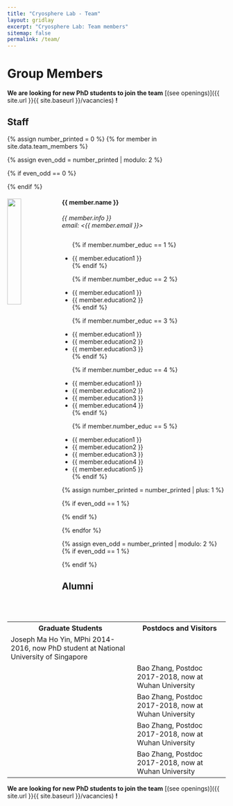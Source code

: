 ```yaml
---
title: "Cryosphere Lab - Team"
layout: gridlay
excerpt: "Cryosphere Lab: Team members"
sitemap: false
permalink: /team/
---
```


# Group Members

 **We are  looking for new PhD students to join the team** [(see openings)]({{ site.url }}{{ site.baseurl }}/vacancies) **!**

## Staff
{% assign number_printed = 0 %}
{% for member in site.data.team_members %}

{% assign even_odd = number_printed | modulo: 2 %}

{% if even_odd == 0 %}
<div class="row">
{% endif %}

<div class="col-sm-6 clearfix">
  <img src="{{ site.url }}{{ site.baseurl }}/images/teampic/{{ member.photo }}" class="img-responsive" width="25%" style="float: left" />
  <h4>{{ member.name }}</h4>
  <i>{{ member.info }}<br>email: <{{ member.email }}></i>
  <ul style="overflow: hidden">
  
  {% if member.number_educ == 1 %}
  <li> {{ member.education1 }} </li>
  {% endif %}
  
  {% if member.number_educ == 2 %}
  <li> {{ member.education1 }} </li>
  <li> {{ member.education2 }} </li>
  {% endif %}
  
  {% if member.number_educ == 3 %}
  <li> {{ member.education1 }} </li>
  <li> {{ member.education2 }} </li>
  <li> {{ member.education3 }} </li>
  {% endif %}
  
  {% if member.number_educ == 4 %}
  <li> {{ member.education1 }} </li>
  <li> {{ member.education2 }} </li>
  <li> {{ member.education3 }} </li>
  <li> {{ member.education4 }} </li>
  {% endif %}
 
  {% if member.number_educ == 5 %}
  <li> {{ member.education1 }} </li>
  <li> {{ member.education2 }} </li>
  <li> {{ member.education3 }} </li>
  <li> {{ member.education4 }} </li>
  <li> {{ member.education5 }} </li>
  {% endif %}
  
  </ul>
</div>

{% assign number_printed = number_printed | plus: 1 %}

{% if even_odd == 1 %}
</div>
{% endif %}

{% endfor %}

{% assign even_odd = number_printed | modulo: 2 %}
{% if even_odd == 1 %}
</div>
{% endif %}


## Alumni
<table align="center" style="width:100%">
<tr> <th>Graduate Students</th> 
    <th>Postdocs and Visitors</th>
</tr>
  <tr>
    <td>Joseph Ma Ho Yin, MPhi 2014-2016, now PhD student at National University of Singapore </td>
  </tr>
  <tr>
    <td> </td> 
    <td>Bao Zhang, Postdoc 2017-2018, now at Wuhan University</td>
  </tr>
  <tr>
    <td></td>
    <td>Bao Zhang, Postdoc 2017-2018, now at Wuhan University</td>
  </tr>
  <tr>
    <td></td>
    <td>Bao Zhang, Postdoc 2017-2018, now at Wuhan University</td>
  </tr>
  <tr>
    <td></td>
    <td>Bao Zhang, Postdoc 2017-2018, now at Wuhan University</td>
  </tr>
</table>

 **We are  looking for new PhD students to join the team** [(see openings)]({{ site.url }}{{ site.baseurl }}/vacancies) **!**


